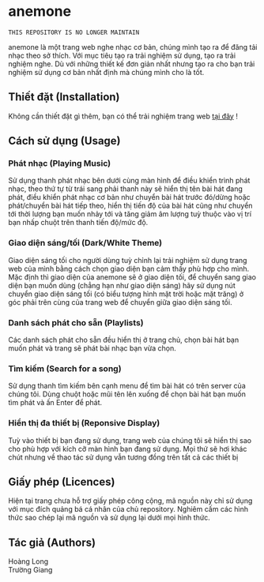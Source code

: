 # anemone

```
THIS REPOSITORY IS NO LONGER MAINTAIN
```

anemone là một trang web nghe nhạc cơ bản, chúng mình tạo ra để đăng tải nhạc theo sở thích. Với mục tiêu tạo ra trải nghiệm sử dụng, tạo ra trải nghiệm nghe.
Dù với những thiết kế đơn giản nhất nhưng tạo ra cho bạn trải nghiệm sử dụng cơ bản nhất định mà chúng mình cho là tốt.

## Thiết đặt (Installation)

Không cần thiết đặt gì thêm, bạn có thể trải nghiệm trang web [tại đây](https://tatsuk1i.github.io/anemone/) !

## Cách sử dụng (Usage)

### Phát nhạc (Playing Music)
Sử dụng thanh phát nhạc bên dưới cùng màn hình để điều khiển trình phát nhạc, theo thứ tự từ trái sang phải thanh này sẽ hiển thị tên bài hát đang phát, điều khiển phát nhạc cơ bản như chuyển bài hát trước đó/dừng hoặc phát/chuyển bài hát tiếp theo, hiển thị tiến độ của bài hát cũng như chuyển tới thời lượng bạn muốn nhảy tới và tăng giảm âm lượng tuỳ thuộc vào vị trí bạn nhấp chuột trên thanh tiến độ/mức độ.

### Giao diện sáng/tối (Dark/White Theme)
Giao diện sáng tối cho người dùng tuỳ chỉnh lại trải nghiệm sử dụng trang web của mình bằng cách chọn giao diện bạn cảm thấy phù hợp cho mình. Mặc định thì giao diện của anemone sẽ ở giao diện tối, để chuyển sang giao diện bạn muốn dùng (chẳng hạn như giao diện sáng) hãy sử dụng nút chuyển giao diện sáng tối (có biểu tượng hình mặt trời hoặc mặt trăng) ở góc phải trên cùng của trang web để chuyển giữa giao diện sáng tối.

### Danh sách phát cho sẵn (Playlists)
Các danh sách phát cho sẵn đều hiển thị ở trang chủ, chọn bài hát bạn muốn phát và trang sẽ phát bài nhạc bạn vừa chọn.

### Tìm kiếm (Search for a song)
Sử dụng thanh tìm kiếm bên cạnh menu để tìm bài hát có trên server của chúng tôi. Dùng chuột hoặc mũi tên lên xuống để chọn bài hát bạn muốn tìm phát và ấn Enter để phát.

### Hiển thị đa thiết bị (Reponsive Display)
Tuỳ vào thiết bị bạn đang sử dụng, trang web của chúng tôi sẽ hiển thị sao cho phù hợp với kích cỡ màn hình bạn đang sử dụng. Mọi thứ sẽ hơi khác chút nhưng về thao tác sử dụng vẫn tương đồng trên tất cả các thiết bị

## Giấy phép (Licences)
Hiện tại trang chưa hỗ trợ giấy phép công cộng, mã nguồn này chỉ sử dụng với mục đích quảng bá cá nhân của chủ repository. Nghiêm cấm các hình thức sao chép lại mã nguồn và sử dụng lại dưới mọi hình thức.

## Tác giả (Authors)
Hoàng Long <br>
Trường Giang
